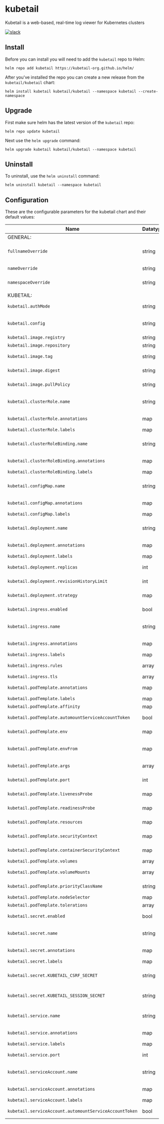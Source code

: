 # kubetail

Kubetail is a web-based, real-time log viewer for Kubernetes clusters

[![slack](https://img.shields.io/badge/Slack-Join%20Our%20Community-364954?logo=slack&labelColor=4D1C51)](https://join.slack.com/t/kubetail/shared_invite/zt-2cq01cbm8-e1kbLT3EmcLPpHSeoFYm1w)

## Install

Before you can install you will need to add the `kubetail` repo to Helm:

```console
helm repo add kubetail https://kubetail-org.github.io/helm/
```

After you've installed the repo you can create a new release from the `kubetail/kubetail` chart:

```console
helm install kubetail kubetail/kubetail --namespace kubetail --create-namespace
```

## Upgrade

First make sure helm has the latest version of the `kubetail` repo:

```console
helm repo update kubetail
```

Next use the `helm upgrade` command:

```console
helm upgrade kubetail kubetail/kubetail --namespace kubetail
```

## Uninstall

To uninstall, use the `helm uninstall` command:

```console
helm uninstall kubetail --namespace kubetail
```

## Configuration

These are the configurable parameters for the kubetail chart and their default values:

| Name                                                   | Datatype | Description                            | Default           |
| ------------------------------------------------------ | -------- | -------------------------------------- | ----------------- |
| GENERAL:                                               |          |                                        |                   |
| `fullnameOverride`                                     | string   | Override the chart's computed fullname | null              |
| `nameOverride`                                         | string   | Override chart's name                  | null              |
| `namespaceOverride`                                    | string   | Override release's namespace           | null              |
|                                                        |          |                                        |                   |
| KUBETAIL:                                              |          |                                        |                   |
| `kubetail.authMode`                                    | string   | Auth mode (token, cluster, local)      | "cluster"         |
| `kubetail.config`                                      | string   | Kubetail dashboard config contents     | *See values.yaml* |
| `kubetail.image.registry`                              | string   | Image registry                         | docker.io         |
| `kubetail.image.repository`                            | string   | Image repository                       | kubetail/kubetail |
| `kubetail.image.tag`                                   | string   | Override chart's appVersion            | null              |
| `kubetail.image.digest`                                | string   | Override image tag                     | null              |
| `kubetail.image.pullPolicy`                            | string   | Kubernetes image pull policy           | "IfNotPresent"    |
| `kubetail.clusterRole.name`                            | string   | Override chart's computed fullname     | null              |
| `kubetail.clusterRole.annotations`                     | map      | Additional annotations                 | {}                |
| `kubetail.clusterRole.labels`                          | map      | Additional labels                      | {}                |
| `kubetail.clusterRoleBinding.name`                     | string   | Override chart's computed fullname     | null              |
| `kubetail.clusterRoleBinding.annotations`              | map      | Additional annotations                 | {}                |
| `kubetail.clusterRoleBinding.labels`                   | map      | Additional labels                      | {}                |
| `kubetail.configMap.name`                              | string   | Override chart's computed fullname     | null              |
| `kubetail.configMap.annotations`                       | map      | Additional annotations                 | {}                |
| `kubetail.configMap.labels`                            | map      | Additional labels                      | {}                |
| `kubetail.deployment.name`                             | string   | Override chart's computed fullname     | null              |
| `kubetail.deployment.annotations`                      | map      | Additional annotations                 | {}                |
| `kubetail.deployment.labels`                           | map      | Additional labels                      | {}                |
| `kubetail.deployment.replicas`                         | int      | Number of replicas                     | 1                 |
| `kubetail.deployment.revisionHistoryLimit`             | int      | Revision history limit                 | 5                 |
| `kubetail.deployment.strategy`                         | map      | Deployment strategy                    | *See values.yaml* |
| `kubetail.ingress.enabled`                             | bool     | If true, add Ingress resource          | false             |
| `kubetail.ingress.name`                                | string   | Override chart's computed fullname     | null              |
| `kubetail.ingress.annotations`                         | map      | Additional annotations                 | {}                |
| `kubetail.ingress.labels`                              | map      | Additional labels                      | {}                |
| `kubetail.ingress.rules`                               | array    | Ingress rules array                    | []                |
| `kubetail.ingress.tls`                                 | array    | Ingress tls array                      | []                |
| `kubetail.podTemplate.annotations`                     | map      | Additional annotations                 | {}                |
| `kubetail.podTemplate.labels`                          | map      | Additional labels                      | {}                |
| `kubetail.podTemplate.affinity`                        | map      | Pod affinity                           | {}                |
| `kubetail.podTemplate.automountServiceAccountToken`    | bool     | Pod attribute value                    | true              |
| `kubetail.podTemplate.env`                             | map      | Kubetail container additional env      | {}                |
| `kubetail.podTemplate.envFrom`                         | map      | Kubetail container additional envFrom  | {}                |
| `kubetail.podTemplate.args`                            | array    | Kubetail container additional args     | []                |
| `kubetail.podTemplate.port`                            | int      | Kubetail container port                | 4000              |
| `kubetail.podTemplate.livenessProbe`                   | map      | Kubetail container livenessProbe       | *See values.yaml* |
| `kubetail.podTemplate.readinessProbe`                  | map      | Kubetail container readinessProbe      | *See values.yaml* |
| `kubetail.podTemplate.resources`                       | map      | Kubetail container resources           | {}                |
| `kubetail.podTemplate.securityContext`                 | map      | Pod securityContext                    | *See values.yaml* |
| `kubetail.podTemplate.containerSecurityContext`        | map      | Kubetail container securityContext     | *See values.yaml* |
| `kubetail.podTemplate.volumes`                         | array    | Pod volumes                            | []                |
| `kubetail.podTemplate.volumeMounts`                    | array    | Kubetail container volumeMounts        | []                |
| `kubetail.podTemplate.priorityClassName`               | string   | Pod priorityClassName                  | null              |
| `kubetail.podTemplate.nodeSelector`                    | map      | Pod node selector                      | {}                |
| `kubetail.podTemplate.tolerations`                     | array    | Pod tolerations                        | []                |
| `kubetail.secret.enabled`                              | bool     | If true, add Secret resource           | true              |
| `kubetail.secret.name`                                 | string   | Override chart's computed fullname     | null              |
| `kubetail.secret.annotations`                          | map      | Additional annotations                 | {}                |
| `kubetail.secret.labels`                               | map      | Additional labels                      | {}                |
| `kubetail.secret.KUBETAIL_CSRF_SECRET`                 | string   | B64-encoded value (autogen if null)    | null              |
| `kubetail.secret.KUBETAIL_SESSION_SECRET`              | string   | B64-encoded value (autogen if null)    | null              |
| `kubetail.service.name`                                | string   | Override chart's computed fullname     | null              |
| `kubetail.service.annotations`                         | map      | Additional annotations                 | {}                |
| `kubetail.service.labels`                              | map      | Additional labels                      | {}                |
| `kubetail.service.port`                                | int      | Service port number                    | 80                |
| `kubetail.serviceAccount.name`                         | string   | Override chart's computed fullname     | null              |
| `kubetail.serviceAccount.annotations`                  | map      | Additional annotations                 | {}                |
| `kubetail.serviceAccount.labels`                       | map      | Additional labels                      | {}                |
| `kubetail.serviceAccount.automountServiceAccountToken` | bool     | Resource's attribute value             | true              |
